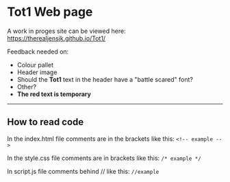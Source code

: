 # Tot1 Web page
A work in proges site can be viewed here: https://therealjensjk.github.io/Tot1/

Feedback needed on:
- Colour pallet
- Header image
- Should the **Tot1** text in the header have a "battle scared" font?
- Other?
- **The red text is temporary**


---
## How to read code

In the index.html file comments are in the brackets like this:
` <!-- example --> `

In the style.css file comments are in brackets like this: 
` /* example */ `

In script.js file comments behind // like this:
` //example `